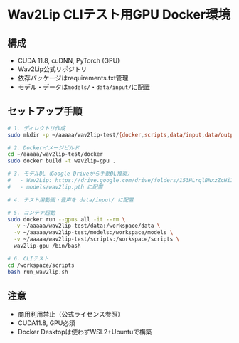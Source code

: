 # Wav2Lip CLIテスト用GPU Docker環境

## 構成
- CUDA 11.8, cuDNN, PyTorch (GPU)
- Wav2Lip公式リポジトリ
- 依存パッケージはrequirements.txt管理
- モデル・データは`models/`・`data/input/`に配置

## セットアップ手順

```bash
# 1. ディレクトリ作成
sudo mkdir -p ~/aaaaa/wav2lip-test/{docker,scripts,data/input,data/output,models}

# 2. Dockerイメージビルド
cd ~/aaaaa/wav2lip-test/docker
sudo docker build -t wav2lip-gpu .

# 3. モデルDL（Google Driveから手動DL推奨）
#   - Wav2Lip: https://drive.google.com/drive/folders/153HLrqlBNxzZcHi17PEvP09kkAfzRshM?usp=share_link
#   - models/wav2lip.pth に配置

# 4. テスト用動画・音声を data/input/ に配置

# 5. コンテナ起動
sudo docker run --gpus all -it --rm \
  -v ~/aaaaa/wav2lip-test/data:/workspace/data \
  -v ~/aaaaa/wav2lip-test/models:/workspace/models \
  -v ~/aaaaa/wav2lip-test/scripts:/workspace/scripts \
  wav2lip-gpu /bin/bash

# 6. CLIテスト
cd /workspace/scripts
bash run_wav2lip.sh
```

## 注意
- 商用利用禁止（公式ライセンス参照）
- CUDA11.8, GPU必須
- Docker Desktopは使わずWSL2+Ubuntuで構築

